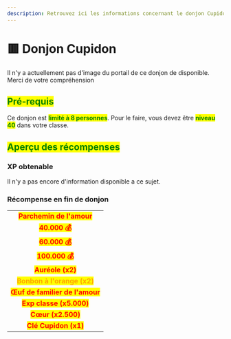 ```yaml
---
description: Retrouvez ici les informations concernant le donjon Cupidon
---
```


# 🟥 Donjon Cupidon

Il n'y a actuellement pas d'image du portail de ce donjon de disponible. Merci de votre compréhension

## <mark style="color:green;"> Pré-requis </mark>

Ce donjon est <mark style="color:green;">**limité à 8 personnes**</mark>. Pour le faire, vous devez être <mark style="color:green;">**niveau 40**</mark> dans votre classe.

## <mark style="color:green;">Aperçu des récompenses</mark>

### XP obtenable
Il n'y a pas encore d'information disponible a ce sujet.

### Récompense en fin de donjon

|                                                                              |
|:----------------------------------------------------------------------------:|
| <mark style="color:red;"><strong>Parchemin de l'amour</strong></mark>       |
| <mark style="color:red;"><strong>40.000 💰</strong></mark>                  |
| <mark style="color:red;"><strong>60.000 💰</strong></mark>                  |
| <mark style="color:red;"><strong>100.000 💰</strong></mark>                 |
| <mark style="color:red;"><strong>Auréole (x2)</strong></mark>               |
| <mark style="color:orange;"><strong>Bonbon à l'orange (x2)</strong></mark>   |
| <mark style="color:red;"><strong>Œuf de familier de l'amour</strong></mark> |
| <mark style="color:red;"><strong>Exp classe (x5.000)</strong></mark>        |
| <mark style="color:red;"><strong>Cœur (x2.500)</strong></mark>              |
| <mark style="color:red;"><strong>Clé Cupidon (x1)</strong></mark>           |